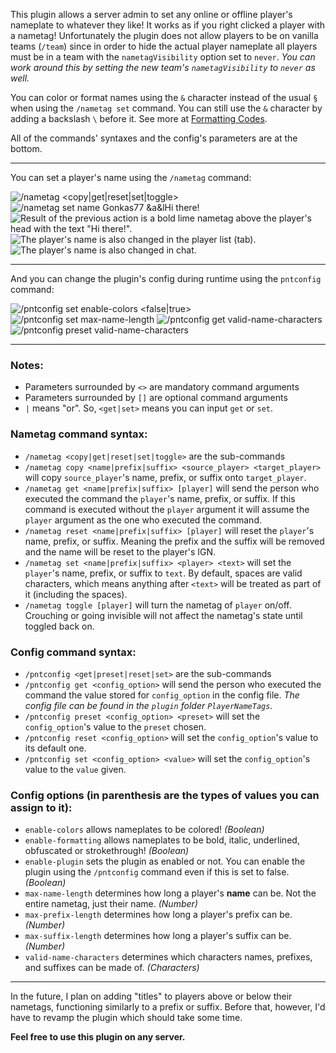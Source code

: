 This plugin allows a server admin to set any online or offline player's nameplate to whatever they like! It works as if you right clicked a player with a nametag! Unfortunately the plugin does not allow players to be on vanilla teams (`/team`) since in order to hide the actual player nameplate all players must be in a team with the `nametagVisibility` option set to `never`. _You can work around this by setting the new team's `nametagVisibility` to `never` as well._

You can color or format names using the `&` character instead of the usual `§` when using the `/nametag set` command. You can still use the `&` character by adding a backslash `\` before it. See more at [Formatting Codes](https://minecraft.wiki/w/Formatting_codes).

All of the commands' syntaxes and the config's parameters are at the bottom.

---

You can set a player's name using the `/nametag` command:


![/nametag <copy|get|reset|set|toggle>](https://cdn.modrinth.com/data/cached_images/4172730a7ec0283318654f58fa0ff2177b8a2529_0.webp)
![/nametag set name Gonkas77 &a&lHi there!](https://cdn.modrinth.com/data/cached_images/8d81b613f909a80473c776b917c65411e997add6_0.webp)
![Result of the previous action is a bold lime nametag above the player's head with the text "Hi there!".](https://cdn.modrinth.com/data/cached_images/f44a0fbcb6171e1086d335d2037deb70b23c96de_0.webp)
![The player's name is also changed in the player list (tab).](https://cdn.modrinth.com/data/cached_images/f4d6397c9e86ee0b64d8093c12e2d77c9e962a1f_0.webp)
![The player's name is also changed in chat.](https://cdn.modrinth.com/data/cached_images/5bb8d51829c9c87f4e58d33d245abed3db9ce79e_0.webp)

---

And you can change the plugin's config during runtime using the `pntconfig` command:


![/pntconfig set enable-colors <false|true>](https://cdn.modrinth.com/data/cached_images/f6c4571fdd359c311bc25dbfca78678b5d03642a_0.webp)
![/pntconfig set max-name-length <length>](https://cdn.modrinth.com/data/cached_images/81dcd7a5a7a88eed901949df6da84fb145409817_0.webp)
![/pntconfig get valid-name-characters](https://cdn.modrinth.com/data/cached_images/0ba76deced78bb57626760af150e805aab58bec2_0.webp)
![/pntconfig preset valid-name-characters <preset>](https://cdn.modrinth.com/data/cached_images/bff61405a7f8480e49876d17fe8a6420fa9e2aff_0.webp)

---

### Notes:
- Parameters surrounded by `<>` are mandatory command arguments
- Parameters surrounded by `[]` are optional command arguments
- `|` means "or". So, `<get|set>` means you can input `get` or `set`.

### Nametag command syntax:
- `/nametag <copy|get|reset|set|toggle>` are the sub-commands
- `/nametag copy <name|prefix|suffix> <source_player> <target_player>` will copy `source_player`'s name, prefix, or suffix onto `target_player`.
- `/nametag get <name|prefix|suffix> [player]` will send the person who executed the command the `player`'s name, prefix, or suffix. If this command is executed without the `player` argument it will assume the `player` argument as the one who executed the command.
- `/nametag reset <name|prefix|suffix> [player]` will reset the `player`'s name, prefix, or suffix. Meaning the prefix and the suffix will be removed and the name will be reset to the player's IGN.
- `/nametag set <name|prefix|suffix> <player> <text>` will set the `player`'s name, prefix, or suffix to `text`. By default, spaces are valid characters, which means anything after `<text>` will be treated as part of it (including the spaces).
- `/nametag toggle [player]` will turn the nametag of `player` on/off. Crouching or going invisible will not affect the nametag's state until toggled back on.

### Config command syntax:
- `/pntconfig <get|preset|reset|set>` are the sub-commands
- `/pntconfig get <config_option>` will send the person who executed the command the value stored for `config_option` in the config file. _The config file can be found in the `plugin` folder `PlayerNameTags`._
- `/pntconfig preset <config_option> <preset>` will set the `config_option`'s value to the `preset` chosen.
- `/pntconfig reset <config_option>` will set the `config_option`'s value to its default one.
- `/pntconfig set <config_option> <value>` will set the `config_option`'s value to the `value` given.

### Config options (in parenthesis are the types of values you can assign to it):
- `enable-colors` allows nameplates to be colored! _(Boolean)_
- `enable-formatting` allows nameplates to be bold, italic, underlined, obfuscated or strokethrough! _(Boolean)_
- `enable-plugin` sets the plugin as enabled or not. You can enable the plugin using the `/pntconfig` command even if this is set to false. _(Boolean)_
- `max-name-length` determines how long a player's **name** can be. Not the entire nametag, just their name. _(Number)_
- `max-prefix-length` determines how long a player's prefix can be. _(Number)_
- `max-suffix-length` determines how long a player's suffix can be. _(Number)_
- `valid-name-characters` determines which characters names, prefixes, and suffixes can be made of. _(Characters)_

---

In the future, I plan on adding "titles" to players above or below their nametags, functioning similarly to a prefix or suffix. Before that, however, I'd have to revamp the plugin which should take some time.

**Feel free to use this plugin on any server.**
